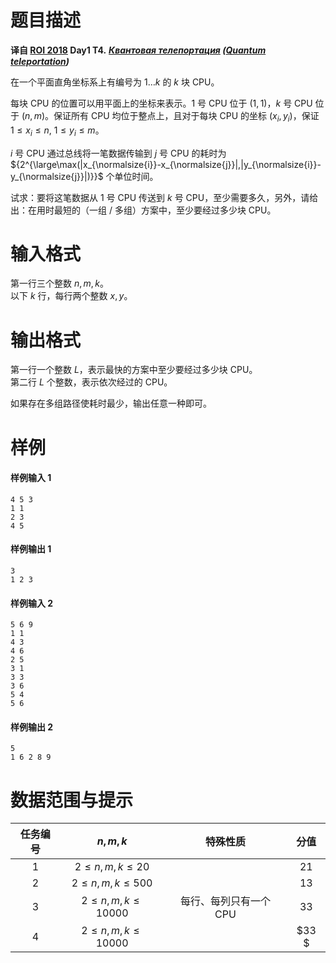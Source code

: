 
# 题目描述

**译自 [ROI 2018](http://neerc.ifmo.ru/school/archive/2017-2018.html) Day1 T4.** ***[Квантовая телепортация](http://neerc.ifmo.ru/school/archive/2017-2018/ru-olymp-roi-2018-day1.pdf) ([Quantum teleportation](http://codeforces.com/gym/102147/problem/C))***

在一个平面直角坐标系上有编号为 $1\dots k$ 的 $k$ 块 CPU。

每块 CPU 的位置可以用平面上的坐标来表示。$1$ 号 CPU 位于 $(1,1)$，$k$ 号 CPU 位于 $(n,m)$。保证所有 CPU 均位于整点上，且对于每块 CPU 的坐标 $(x_i, y_i)$，保证 $1 \le x_i \le n,$ $1 \le y_i \le m$。

$i$ 号 CPU 通过总线将一笔数据传输到 $j$ 号 CPU 的耗时为 ${2^{\large\max(|x_{\normalsize{i}}-x_{\normalsize{j}}|,|y_{\normalsize{i}}-y_{\normalsize{j}}|)}}$ 个单位时间。

试求：要将这笔数据从 $1$ 号 CPU 传送到 $k$ 号 CPU，至少需要多久，另外，请给出：在用时最短的（一组 / 多组）方案中，至少要经过多少块 CPU。

# 输入格式

第一行三个整数 $n,m,k$。  
以下 $k$ 行，每行两个整数 $x,y$。

# 输出格式

第一行一个整数 $L$，表示最快的方案中至少要经过多少块 CPU。  
第二行 $L$ 个整数，表示依次经过的 CPU。

如果存在多组路径使耗时最少，输出任意一种即可。

# 样例

#### 样例输入 1
```plain
4 5 3
1 1
2 3
4 5
```
#### 样例输出 1
```plain
3
1 2 3
```

#### 样例输入 2
```plain
5 6 9
1 1
4 3
4 6
2 5
3 1
3 3
3 6
5 4
5 6
```
#### 样例输出 2
```plain
5
1 6 2 8 9
```

# 数据范围与提示

|任务编号|$n,m,k$|特殊性质|分值|
|:-:|:-:|:-:|:-:|
|$1$|$2 \leq n,m,k \leq 20$||$21$|
|$2$|$2 \leq n,m,k \leq 500$||$13$|
|$3$|$2 \leq n,m,k \leq 10000$|每行、每列只有一个 CPU|$33$|
|$4$|$2 \leq n,m,k \leq 10000$||$33 $|

